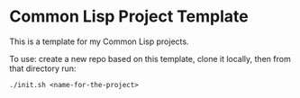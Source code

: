 # Common Lisp Project Template

This is a template for my Common Lisp projects.

To use: create a new repo based on this template, clone it locally, then from that directory run:

    ./init.sh <name-for-the-project>

